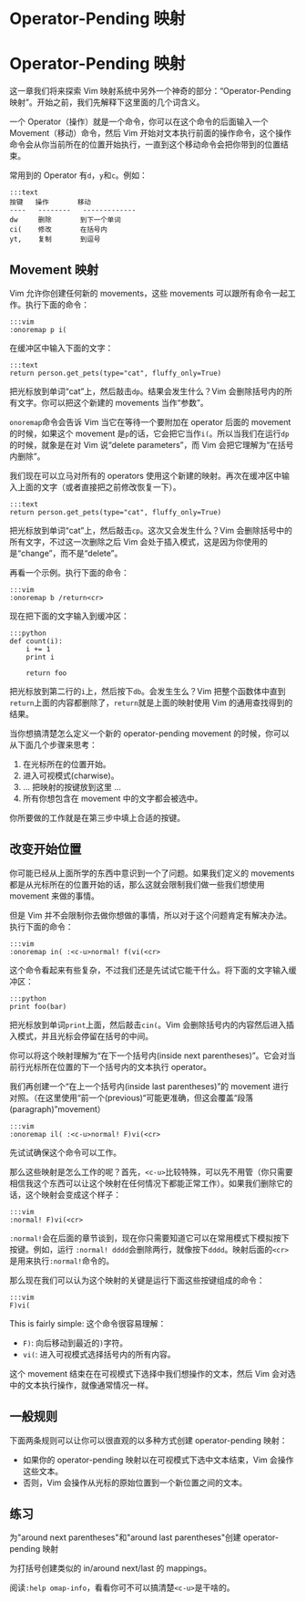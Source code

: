 # Operator-Pending 映射

# Operator-Pending 映射

这一章我们将来探索 Vim 映射系统中另外一个神奇的部分：“Operator-Pending 映射”。开始之前，我们先解释下这里面的几个词含义。

一个 Operator（操作）就是一个命令，你可以在这个命令的后面输入一个 Movement（移动）命令，然后 Vim 开始对文本执行前面的操作命令，这个操作命令会从你当前所在的位置开始执行，一直到这个移动命令会把你带到的位置结束。

常用到的 Operator 有`d`，`y`和`c`。例如：

```
:::text
按键   操作       移动
----   --------   -------------
dw     删除       到下一个单词
ci(    修改       在括号内
yt,    复制       到逗号 
```

## Movement 映射

Vim 允许你创建任何新的 movements，这些 movements 可以跟所有命令一起工作。执行下面的命令：

```
:::vim
:onoremap p i( 
```

在缓冲区中输入下面的文字：

```
:::text
return person.get_pets(type="cat", fluffy_only=True) 
```

把光标放到单词“cat”上，然后敲击`dp`。结果会发生什么？Vim 会删除括号内的所有文字。你可以把这个新建的 movements 当作“参数”。

`onoremap`命令会告诉 Vim 当它在等待一个要附加在 operator 后面的 movement 的时候，如果这个 movement 是`p`的话，它会把它当作`i(`。所以当我们在运行`dp`的时候，就象是在对 Vim 说“delete parameters”，而 Vim 会把它理解为“在括号内删除”。

我们现在可以立马对所有的 operators 使用这个新建的映射。再次在缓冲区中输入上面的文字（或者直接把之前修改恢复一下）。

```
:::text
return person.get_pets(type="cat", fluffy_only=True) 
```

把光标放到单词“cat”上，然后敲击`cp`。这次又会发生什么？Vim 会删除括号中的所有文字，不过这一次删除之后 Vim 会处于插入模式，这是因为你使用的是“change”，而不是“delete”。

再看一个示例。执行下面的命令：

```
:::vim
:onoremap b /return<cr> 
```

现在把下面的文字输入到缓冲区：

```
:::python
def count(i):
    i += 1
    print i

    return foo 
```

把光标放到第二行的`i`上，然后按下`db`。会发生生么？Vim 把整个函数体中直到`return`上面的内容都删除了，`return`就是上面的映射使用 Vim 的通用查找得到的结果。

当你想搞清楚怎么定义一个新的 operator-pending movement 的时候，你可以从下面几个步骤来思考：

1.  在光标所在的位置开始。
2.  进入可视模式(charwise)。
3.  ... 把映射的按键放到这里 ...
4.  所有你想包含在 movement 中的文字都会被选中。

你所要做的工作就是在第三步中填上合适的按键。

## 改变开始位置

你可能已经从上面所学的东西中意识到一个了问题。如果我们定义的 movements 都是从光标所在的位置开始的话，那么这就会限制我们做一些我们想使用 movement 来做的事情。

但是 Vim 并不会限制你去做你想做的事情，所以对于这个问题肯定有解决办法。执行下面的命令：

```
:::vim
:onoremap in( :<c-u>normal! f(vi(<cr> 
```

这个命令看起来有些复杂，不过我们还是先试试它能干什么。将下面的文字输入缓冲区：

```
:::python
print foo(bar) 
```

把光标放到单词`print`上面，然后敲击`cin(`。Vim 会删除括号内的内容然后进入插入模式，并且光标会停留在括号的中间。

你可以将这个映射理解为“在下一个括号内(inside next parentheses)”。它会对当前行光标所在位置的下一个括号内的文本执行 operator。

我们再创建一个“在上一个括号内(inside last parentheses)”的 movement 进行对照。（在这里使用“前一个(previous)“可能更准确，但这会覆盖“段落(paragraph)”movement）

```
:::vim
:onoremap il( :<c-u>normal! F)vi(<cr> 
```

先试试确保这个命令可以工作。

那么这些映射是怎么工作的呢？首先，`<c-u>`比较特殊，可以先不用管（你只需要相信我这个东西可以让这个映射在任何情况下都能正常工作）。如果我们删除它的话，这个映射会变成这个样子：

```
:::vim
:normal! F)vi(<cr> 
```

`:normal!`会在后面的章节谈到，现在你只需要知道它可以在常用模式下模拟按下按键。例如，运行 `:normal! dddd`会删除两行，就像按下`dddd`。映射后面的`<cr>`是用来执行`:normal!`命令的。

那么现在我们可以认为这个映射的关键是运行下面这些按键组成的命令：

```
:::vim
F)vi( 
```

This is fairly simple: 这个命令很容易理解：

*   `F)`: 向后移动到最近的`)`字符。
*   `vi(`: 进入可视模式选择括号内的所有内容。

这个 movement 结束在在可视模式下选择中我们想操作的文本，然后 Vim 会对选中的文本执行操作，就像通常情况一样。

## 一般规则

下面两条规则可以让你可以很直观的以多种方式创建 operator-pending 映射：

*   如果你的 operator-pending 映射以在可视模式下选中文本结束，Vim 会操作这些文本。
*   否则，Vim 会操作从光标的原始位置到一个新位置之间的文本。

## 练习

为"around next parentheses"和"around last parentheses"创建 operator-pending 映射

为打括号创建类似的 in/around next/last 的 mappings。

阅读`:help omap-info`，看看你可不可以搞清楚`<c-u>`是干啥的。